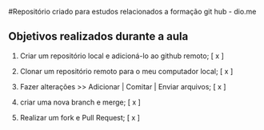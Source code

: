 #Repositório criado para estudos relacionados a formação git hub - dio.me

## Objetivos realizados durante a aula

1. Criar um repositório local e adicioná-lo ao github remoto; [ x ]

2. Clonar um repositório remoto para o meu computador local; [ x ]

3. Fazer alterações >> Adicionar | Comitar | Enviar arquivos; [ x ]

4. criar uma nova branch e merge; [ x ]

5. Realizar um fork e Pull Request; [ x ]
